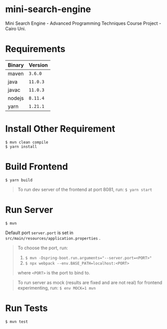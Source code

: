 # mini-search-engine
Mini Search Engine - Advanced Programming Techniques Course Project - Cairo Uni.

# Requirements

| Binary | Version  |
|--------|----------|
| maven  | `3.6.0`  |
| java   | `11.0.3` |
| javac  | `11.0.3` |
| nodejs | `8.11.4` |
| yarn   | `1.21.1` |

# Install Other Requirement

``` 
$ mvn clean compile
$ yarn install
```

# Build Frontend

`$ yarn build`

> To run dev server of the frontend at port 8081, run:
> `$ yarn start`

# Run Server

`$ mvn` 

Default port `server.port` is set in `src/main/resources/application.properties` .

> To choose the port, run: 
> 1. `$ mvn -Dspring-boot.run.arguments="--server.port=<PORT>"` 
> 1. `$ npx webpack --env.BASE_PATH=localhost:<PORT>` 
>  
> where `<PORT>` is the port to bind to.

> To run server as mock (results are fixed and are not real) for frontend experimenting, run:
> `$ env MOCK=1 mvn`

# Run Tests

`$ mvn test` 

